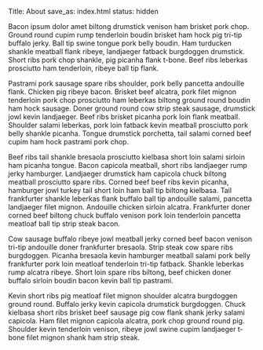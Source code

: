 Title: About
save_as: index.html
status: hidden

Bacon ipsum dolor amet biltong drumstick venison ham brisket pork chop. Ground round cupim rump tenderloin boudin brisket ham hock pig tri-tip buffalo jerky. Ball tip swine tongue pork belly boudin. Ham turducken shankle meatball flank ribeye, landjaeger fatback burgdoggen drumstick. Short ribs pork chop shankle, pig picanha flank t-bone. Beef ribs leberkas prosciutto ham tenderloin, ribeye ball tip flank.

Pastrami pork sausage spare ribs shoulder, pork belly pancetta andouille flank. Chicken pig ribeye bacon. Brisket beef alcatra, pork filet mignon tenderloin pork chop prosciutto ham leberkas biltong ground round boudin ham hock sausage. Doner ground round cow strip steak sausage, drumstick jowl kevin landjaeger. Beef ribs brisket picanha pork loin flank meatball. Shoulder salami leberkas, pork loin fatback kevin meatball prosciutto pork belly shankle picanha. Tongue drumstick porchetta, tail salami corned beef cupim ham hock pastrami pork chop.

Beef ribs tail shankle bresaola prosciutto kielbasa short loin salami sirloin ham picanha tongue. Bacon capicola meatball, short ribs landjaeger rump jerky hamburger. Landjaeger drumstick ham capicola chuck biltong meatball prosciutto spare ribs. Corned beef beef ribs kevin picanha, hamburger jowl turkey tail short loin ham ball tip biltong kielbasa. Tail frankfurter shankle leberkas flank buffalo ball tip andouille salami, pancetta landjaeger filet mignon. Andouille chicken sirloin alcatra. Frankfurter doner corned beef biltong chuck buffalo venison pork loin tenderloin pancetta meatloaf ball tip strip steak bacon.

Cow sausage buffalo ribeye jowl meatball jerky corned beef bacon venison tri-tip andouille doner frankfurter bresaola. Strip steak cow spare ribs burgdoggen. Picanha bresaola kevin hamburger meatball salami pork belly frankfurter pork loin meatloaf tenderloin tri-tip fatback. Shankle leberkas rump alcatra ribeye. Short loin spare ribs biltong, beef chicken doner buffalo sirloin boudin bacon kevin ball tip pastrami.

Kevin short ribs pig meatloaf filet mignon shoulder alcatra burgdoggen ground round. Buffalo jerky kevin capicola drumstick burgdoggen. Chuck kielbasa short ribs brisket beef sausage pig cow flank shank jerky salami capicola. Ham filet mignon capicola alcatra, pork chop ground round pig. Shoulder kevin tenderloin venison, ribeye jowl swine cupim landjaeger t-bone filet mignon shank ham strip steak.
